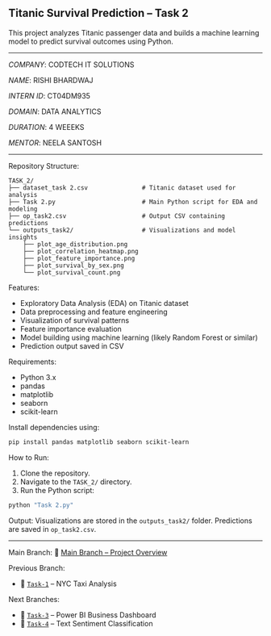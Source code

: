 ## Titanic Survival Prediction – Task 2

This project analyzes Titanic passenger data and builds a machine learning model to predict survival outcomes using Python.

---

*COMPANY*: CODTECH IT SOLUTIONS

*NAME*: RISHI BHARDWAJ

*INTERN ID*: CT04DM935

*DOMAIN*: DATA ANALYTICS

*DURATION*: 4 WEEEKS

*MENTOR*: NEELA SANTOSH

---

Repository Structure:
```
TASK_2/
├── dataset_task 2.csv               # Titanic dataset used for analysis
├── Task 2.py                        # Main Python script for EDA and modeling
├── op_task2.csv                     # Output CSV containing predictions
└── outputs_task2/                   # Visualizations and model insights
    ├── plot_age_distribution.png
    ├── plot_correlation_heatmap.png
    ├── plot_feature_importance.png
    ├── plot_survival_by_sex.png
    └── plot_survival_count.png
```

Features:
* Exploratory Data Analysis (EDA) on Titanic dataset
* Data preprocessing and feature engineering
* Visualization of survival patterns
* Feature importance evaluation
* Model building using machine learning (likely Random Forest or similar)
* Prediction output saved in CSV

Requirements:
* Python 3.x
* pandas
* matplotlib
* seaborn
* scikit-learn

Install dependencies using:
```bash
pip install pandas matplotlib seaborn scikit-learn
```

How to Run:
1. Clone the repository.
2. Navigate to the `TASK_2/` directory.
3. Run the Python script:
```bash
python "Task 2.py"
```

Output:
Visualizations are stored in the `outputs_task2/` folder.
Predictions are saved in `op_task2.csv`.

---

Main Branch:
🔗 [Main Branch – Project Overview](https://github.com/rishibhardwaj90/CODTECH-Rishi/tree/main)

Previous Branch:
* 🔁 [`Task-1`](https://github.com/rishibhardwaj90/CODTECH-Rishi/tree/Task-1) – NYC Taxi Analysis

Next Branches:
* 🔁 [`Task-3`](https://github.com/rishibhardwaj90/CODTECH-Rishi/tree/Task-3) – Power BI Business Dashboard
* 🔁 [`Task-4`](https://github.com/rishibhardwaj90/CODTECH-Rishi/tree/Task-4) – Text Sentiment Classification
